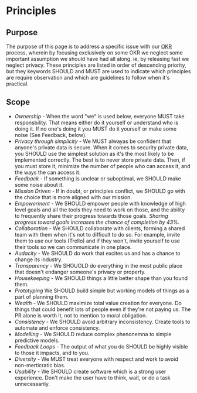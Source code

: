 
# Principles

## Purpose

The purpose of this page is to address a specific issue with our [OKR](./OKRS.md) process, wherein by focusing exclusively on some OKR we neglect some important assumption we should have had all along. ie, by releasing fast we neglect privacy. These principles are listed in order of descending priority, but they keywords SHOULD and MUST are used to indicate which principles are require observation and which are guidelines to follow when it's practical.

## Scope

  * _Ownership_ - When the word "we" is used below, everyone MUST take responsbility. That means either do it yourself or understand who is doing it. If no one's doing it you MUST do it yourself or make some noise (See Feedback, below).
  * _Privacy through simplicity_ - We MUST alwayas be confident that anyone's private data is secure. When it comes to security private data, you SHOULD use the simplest solution as it's the most likely to be implemented correctly. The best is to never store private data. Then, if you must store it, minimize the number of people who can access it, and the ways the can access it.
  * _Feedback_ - If something is unclear or suboptimal, we SHOULD make some noise about it.
  * _Mission Driven_ - If in doubt, or principles conflict, we SHOULD go with the choice that is more aligned with our mission.
  * _Empowerment_ - We SHOULD empower people with knowledge of high level goals and all the tools they need to work on those, and the ability to frequently share their progress towards those goals. *Sharing progress toward goals increases the chance of completion by 43%.*
  * _Collaboration_ - We SHOULD collaborate with clients, forming a shared team with them when it's not to difficult to do so. For example, invite them to use our tools (Trello) and if they won't, invite yourself to use their tools so we can communicate in one place.
  * _Audacity_ - We SHOULD do work that excites us and has a chance to change its industry.
  * _Transparency_ - We SHOUOLD do everything in the most public place that doesn't endanger someone's privacy or property.
  * _Housekeeping_ - We SHOULD things a little better shape than you found them.
  * _Prototyping_ We SHOULD build simple but working models of things as a part of planning them.
  * _Wealth_ - We SHOULD maximize total value creation for everyone. Do things that could benefit lots of people even if they're not paying us. The PR alone is worth it, not to mention to moral obligation.
  * _Consistency_ - We SHOULD avoid arbitrary inconsistency. Create tools to automate and enforce consistency.
  * _Modelling_ - We SHOULD reduce complex phenonemna to simple predictive models.
  * _Feedback Loops_ - The output of what you do SHOULD be highly visible to those it impacts, and to you.
  * _Diversity_ - We MUST treat everyone with respect and work to avoid non-merticratic bias.
  * _Usability_ - We SHOULD create software which is a strong user experience. Don't make the user have to think, wait, or do a task unnecessarily.
